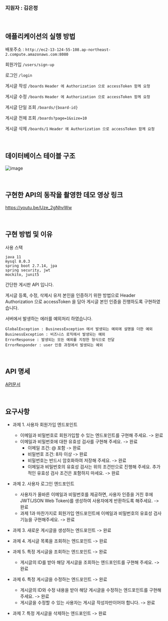 
### 지원자 : 김은정

</br>

## 애플리케이션의 실행 방법

배포주소 : ```http://ec2-13-124-55-108.ap-northeast-2.compute.amazonaws.com:8080```

회원가입 ```/users/sign-up```

로그인 ```/login```

게시글 작성 ```/boards``` ```Header 에 Authorization 으로 accessToken 함께 요청```

게시글 수정 ```/boards``` ```Header 에 Authorization 으로 accessToken 함께 요청```

게시글 단일 조회 ```/boards/{board-id}```

게시글 전체 조회 ```/boards?page=1&size=10```

게시글 삭제 ```/boards/1``` ```Header 에 Authorization 으로 accessToken 함께 요청```


</br>

## 데이터베이스 테이블 구조

![image](https://github.com/196code-gray/wanted-pre-onboarding-backend/assets/88307264/67755312-e6eb-453d-8b4e-a5a7cc00ff8e)

</br>

## 구현한 API의 동작을 촬영한 데모 영상 링크

https://youtu.be/Uze_2gNhvWw

</br>

## 구현 방법 및 이유

사용 스택
```
java 11
mysql 8.0.3
spring boot 2.7.14, jpa
spring security, jwt
mockito, junit5
```
간단한 게시판 API 입니다.

게시글 등록, 수정, 삭제시 유저 본인을 인증하기 위한 방법으로 Header Authorization 으로 accessToken 을 담아 게시글 본인 인증을 진행하도록 구현하였습니다.

서버에서 발생하는 에러를 예외처리 하였습니다.
```
GlobalException : BusinessException 에서 발생되는 예외에 설명을 더한 예외
BusinessException : 비즈니스 로직에서 발생되는 예외
ErrorResponse : 발생되는 모든 예외를 지정한 형식으로 전달
ErrorResponder : user 인증 과정에서 발생되는 예외
```

</br>

## API 명세
[API문서](http://localhost:63342/wanted/src/main/resources/static/docs/index.html?_ijt=qa1rtq89l291bbrc1qn0c45ef0&_ij_reload=RELOAD_ON_SAVE#_%EA%B2%8C%EC%8B%9C%EA%B8%80_%EB%93%B1%EB%A1%9D)

</br>

## 요구사항

- 과제 1. 사용자 회원가입 엔드포인트
    - 이메일과 비밀번호로 회원가입할 수 있는 엔드포인트를 구현해 주세요. -> 완료
    - 이메일과 비밀번호에 대한 유효성 검사를 구현해 주세요. -> 완료
        - 이메일 조건: @ 포함 -> 완료
        - 비밀번호 조건: 8자 이상 -> 완료
        - 비밀번호는 반드시 암호화하여 저장해 주세요. -> 완료
        - 이메일과 비밀번호의 유효성 검사는 위의 조건만으로 진행해 주세요. 추가적인 유효성 검사 조건은 포함하지 마세요. -> 완료
     
- 과제 2. 사용자 로그인 엔드포인트 
    - 사용자가 올바른 이메일과 비밀번호를 제공하면, 사용자 인증을 거친 후에 JWT(JSON Web Token)를 생성하여 사용자에게 반환하도록 해주세요. -> 완료
    - 과제 1과 마찬가지로 회원가입 엔드포인트에 이메일과 비밀번호의 유효성 검사기능을 구현해주세요. -> 완료
      
- 과제 3. 새로운 게시글을 생성하는 엔드포인트 -> 완료

- 과제 4. 게시글 목록을 조회하는 엔드포인트 -> 완료

- 과제 5. 특정 게시글을 조회하는 엔드포인트 -> 완료
    - 게시글의 ID를 받아 해당 게시글을 조회하는 엔드포인트를 구현해 주세요. -> 완료
    
- 과제 6. 특정 게시글을 수정하는 엔드포인트 -> 완료
    - 게시글의 ID와 수정 내용을 받아 해당 게시글을 수정하는 엔드포인트를 구현해 주세요. -> 완료
    - 게시글을 수정할 수 있는 사용자는 게시글 작성자만이어야 합니다. -> 완료
    
- 과제 7. 특정 게시글을 삭제하는 엔드포인트 -> 완료

